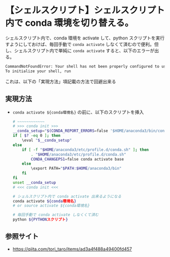 # 【シェルスクリプト】シェルスクリプト内で conda 環境を切り替える。
シェルスクリプト内で、conda 環境を activate して、python スクリプトを実行すようにしておけば、毎回手動で `conda activate` しなくて済むので便利。但し、シェルスクリプト内で単純に `conda activate` すると、以下のエラーが出る。

```sh
CommandNotFoundError: Your shell has not been properly configured to use 'conda activate'.
To initialize your shell, run
```

これは、以下の「実現方法」項記載の方法で回避出来る

## 実現方法

- `conda activate ${conda環境名}` の前に、以下のスクリプトを挿入
    ```sh
    # ~~~~~~~~~~~~
    # >>> conda init >>>
    __conda_setup="$(CONDA_REPORT_ERRORS=false '$HOME/anaconda3/bin/conda' shell.bash hook 2> /dev/null)"
    if [ $? -eq 0 ]; then
        \eval "$__conda_setup"
    else
        if [ -f "$HOME/anaconda3/etc/profile.d/conda.sh" ]; then
            . "$HOME/anaconda3/etc/profile.d/conda.sh"
            CONDA_CHANGEPS1=false conda activate base
        else
            \export PATH="$PATH:$HOME/anaconda3/bin"
        fi
    fi
    unset __conda_setup
    # <<< conda init <<<

    # シェルスクリプト内で conda activate 出来るようになる
    conda activate ${conda環境名}
    # or source activate ${conda環境名}

    # 毎回手動で conda activate しなくくて済む
    python ${PYTHONスクリプト}
    ```

## 参照サイト
- https://qiita.com/tori_taro/items/ad3a4f488a49400fd457